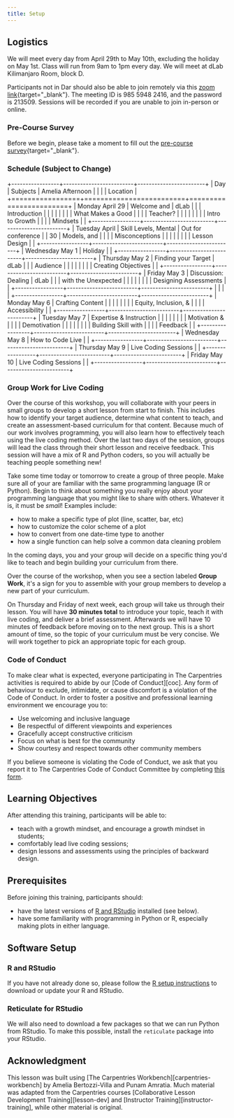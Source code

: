 ```yaml
---
title: Setup
---
```


## Logistics

We will meet every day from April 29th to May 10th, excluding the
holiday on May 1st. Class will run from 9am to 1pm every day. We will
meet at dLab Kilimanjaro Room, block D.

Participants not in Dar should also be able to join remotely via this
[zoom
link](https://zoom.us/j/98559482416?pwd=UzA3ZVFJNS9ZRnFYamhhUW1RVG5QUT09){target="_blank"}.
The meeting ID is 985 5948 2416, and the password is 213509. Sessions
will be recorded if you are unable to join in-person or online.

### Pre-Course Survey

Before we begin, please take a moment to fill out the [pre-course
survey](https://forms.gle/1eyZ96SjfWD9SLvc9){target="_blank"}.

### Schedule (Subject to Change)

+-----------------+-------------------------+------------------------+
| Day             | Subjects                | Amelia Afternoon       |
|                 |                         | Location               |
+=================+=========================+========================+
| Monday April 29 | Welcome and             | dLab                   |
|                 | Introduction            |                        |
|                 |                         |                        |
|                 | What Makes a Good       |                        |
|                 | Teacher?                |                        |
|                 |                         |                        |
|                 | Intro to Growth         |                        |
|                 | Mindsets                |                        |
+-----------------+-------------------------+------------------------+
| Tuesday April   | Skill Levels, Mental    | Out for conference     |
| 30              | Models, and             |                        |
|                 | Misconceptions          |                        |
|                 |                         |                        |
|                 | Lesson Design           |                        |
+-----------------+-------------------------+------------------------+
| Wednesday May 1 | Holiday                 |                        |
+-----------------+-------------------------+------------------------+
| Thursday May 2  | Finding your Target     | dLab                   |
|                 | Audience                |                        |
|                 |                         |                        |
|                 | Creating Objectives     |                        |
+-----------------+-------------------------+------------------------+
| Friday May 3    | Discussion: Dealing     | dLab                   |
|                 | with the Unexpected     |                        |
|                 |                         |                        |
|                 | Designing Assessments   |                        |
+-----------------+-------------------------+------------------------+
|                 |                         |                        |
+-----------------+-------------------------+------------------------+
| Monday May 6    | Crafting Content        |                        |
|                 |                         |                        |
|                 | Equity, Inclusion, &    |                        |
|                 | Accessibility           |                        |
+-----------------+-------------------------+------------------------+
| Tuesday May 7   | Expertise & Instruction |                        |
|                 |                         |                        |
|                 | Motivation &            |                        |
|                 | Demotivation            |                        |
|                 |                         |                        |
|                 | Building Skill with     |                        |
|                 | Feedback                |                        |
+-----------------+-------------------------+------------------------+
| Wednesday May 8 | How to Code Live        |                        |
+-----------------+-------------------------+------------------------+
| Thursday May 9  | Live Coding Sessions    |                        |
+-----------------+-------------------------+------------------------+
| Friday May 10   | Live Coding Sessions    |                        |
+-----------------+-------------------------+------------------------+

### Group Work for Live Coding

Over the course of this workshop, you will collaborate with your peers
in small groups to develop a short lesson from start to finish. This
includes how to identify your target audience, determine what content to
teach, and create an assessment-based curriculum for that content.
Because much of our work involves programming, you will also learn how
to effectively teach using the live coding method. Over the last two
days of the session, groups will lead the class through their short
lesson and receive feedback. This session will have a mix of R and
Python coders, so you will actually be teaching people something new!

Take some time today or tomorrow to create a group of three people. Make
sure all of your are familiar with the same programming language (R or
Python). Begin to think about something you really enjoy about your
programming language that you might like to share with others. Whatever
it is, it must be *small*! Examples include:

-   how to make a specific type of plot (line, scatter, bar, etc)
-   how to customize the color scheme of a plot
-   how to convert from one date-time type to another
-   how a single function can help solve a common data cleaning problem

In the coming days, you and your group will decide on a specific thing
you'd like to teach and begin building your curriculum from there.

Over the course of the workshop, when you see a section labeled **Group
Work**, it's a sign for you to assemble with your group members to
develop a new part of your curriculum.

On Thursday and Friday of next week, each group will take us through
their lesson. You will have **30 minutes total** to introduce your
topic, teach it with live coding, and deliver a brief assessment.
Afterwards we will have 10 minutes of feedback before moving on to the
next group. This is a short amount of time, so the topic of your
curriculum must be very concise. We will work together to pick an
appropriate topic for each group.

### Code of Conduct

To make clear what is expected, everyone participating in The
Carpentries activities is required to abide by our [Code of
Conduct][coc]. Any form of behaviour to exclude, intimidate, or cause
discomfort is a violation of the Code of Conduct. In order to foster a
positive and professional learning environment we encourage you to:

-   Use welcoming and inclusive language
-   Be respectful of different viewpoints and experiences
-   Gracefully accept constructive criticism
-   Focus on what is best for the community
-   Show courtesy and respect towards other community members

If you believe someone is violating the Code of Conduct, we ask that you
report it to The Carpentries Code of Conduct Committee by completing
[this form](https://goo.gl/forms/KoUfO53Za3apOuOK2).

## Learning Objectives

After attending this training, participants will be able to:

-   teach with a growth mindset, and encourage a growth mindset in
    students;
-   comfortably lead live coding sessions;
-   design lessons and assessments using the principles of backward
    design.

## Prerequisites

Before joining this training, participants should:

-   have the latest versions of [R and
    RStudio](https://bertozzivill.github.io/r-install-instructions)
    installed (see below).
-   have some familiarity with programming in Python or R, especially
    making plots in either language.

## Software Setup

### R and RStudio

If you have not already done so, please follow the [R setup
instructions](https://bertozzivill.github.io/r-install-instructions) to
download or update your R and RStudio.

### Reticulate for RStudio

We will also need to download a few packages so that we can run Python
from RStudio. To make this possible, install the `reticulate` package
into your RStudio.

## Acknowledgment

This lesson was built using [The Carpentries
Workbench][carpentries-workbench] by Amelia Bertozzi-Villa and Punam
Amratia. Much material was adapted from the Carpentries courses
[Collaborative Lesson Development Training][lesson-dev] and [Instructor
Training][instructor-training], while other material is original.

